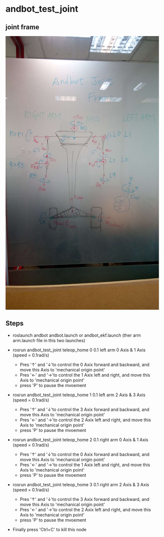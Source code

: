 # andbot_test_joint

## joint frame 
![](https://github.com/ChingHengWang/andbot_test_joint/blob/master/ref/joint_frame.jpeg)

## Steps
* roslaunch andbot andbot.launch or andbot_ekf.launch (ther arm arm.launch file in this two launches)

* rosrun andbot_test_joint teleop_home 0 0.1 left arm 0 Axis & 1 Axis (speed = 0.1rad/s)
  * Pres '↑' and '↓'to control the 0 Axix forward and backward, and move this Axis to 'mechanical origin point'
  * Pres '←' and '→'to control the 1 Axix left and right, and move this Axis to 'mechanical origin point'
  * press 'P' to pause the mvoement
  
* rosrun andbot_test_joint teleop_home 1 0.1 left arm 2 Axis & 3 Axis (speed = 0.1rad/s)
  * Pres '↑' and '↓'to control the 3 Axix forward and backward, and move this Axis to 'mechanical origin point'
  * Pres '←' and '→'to control the 2 Axix left and right, and move this Axis to 'mechanical origin point'
  * press 'P' to pause the mvoement
  
* rosrun andbot_test_joint teleop_home 2 0.1 right arm 0 Axis & 1 Axis (speed = 0.1rad/s)
   * Pres '↑' and '↓'to control the 0 Axix forward and backward, and move this Axis to 'mechanical origin point'
  * Pres '←' and '→'to control the 1 Axix left and right, and move this Axis to 'mechanical origin point'
  * press 'P' to pause the mvoement
  
* rosrun andbot_test_joint teleop_home 3 0.1 right arm 2 Axis & 3 Axis (speed = 0.1rad/s)
  * Pres '↑' and '↓'to control the 3 Axix forward and backward, and move this Axis to 'mechanical origin point'
  * Pres '←' and '→'to control the 2 Axix left and right, and move this Axis to 'mechanical origin point'
  * press 'P' to pause the mvoement

* Finally press 'Ctrl+C' to kill this node
